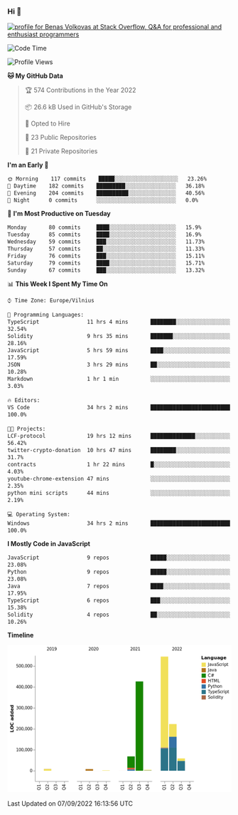 ### Hi 👋
<a href="https://stackoverflow.com/users/14954249/benas-volkovas"><img src="https://stackoverflow.com/users/flair/14954249.png?theme=dark" width="208" height="58" alt="profile for Benas Volkovas at Stack Overflow, Q&amp;A for professional and enthusiast programmers" title="profile for Benas Volkovas at Stack Overflow, Q&amp;A for professional and enthusiast programmers"></a>

<!--START_SECTION:waka-->
![Code Time](http://img.shields.io/badge/Code%20Time-909%20hrs%2019%20mins-blue)

![Profile Views](http://img.shields.io/badge/Profile%20Views-1-blue)

**🐱 My GitHub Data** 

> 🏆 574 Contributions in the Year 2022
 > 
> 📦 26.6 kB Used in GitHub's Storage 
 > 
> 💼 Opted to Hire
 > 
> 📜 23 Public Repositories 
 > 
> 🔑 21 Private Repositories  
 > 
**I'm an Early 🐤** 

```text
🌞 Morning    117 commits    █████░░░░░░░░░░░░░░░░░░░░   23.26% 
🌆 Daytime    182 commits    █████████░░░░░░░░░░░░░░░░   36.18% 
🌃 Evening    204 commits    ██████████░░░░░░░░░░░░░░░   40.56% 
🌙 Night      0 commits      ░░░░░░░░░░░░░░░░░░░░░░░░░   0.0%

```
📅 **I'm Most Productive on Tuesday** 

```text
Monday       80 commits     ████░░░░░░░░░░░░░░░░░░░░░   15.9% 
Tuesday      85 commits     ████░░░░░░░░░░░░░░░░░░░░░   16.9% 
Wednesday    59 commits     ███░░░░░░░░░░░░░░░░░░░░░░   11.73% 
Thursday     57 commits     ██░░░░░░░░░░░░░░░░░░░░░░░   11.33% 
Friday       76 commits     ███░░░░░░░░░░░░░░░░░░░░░░   15.11% 
Saturday     79 commits     ████░░░░░░░░░░░░░░░░░░░░░   15.71% 
Sunday       67 commits     ███░░░░░░░░░░░░░░░░░░░░░░   13.32%

```


📊 **This Week I Spent My Time On** 

```text
⌚︎ Time Zone: Europe/Vilnius

💬 Programming Languages: 
TypeScript               11 hrs 4 mins       ████████░░░░░░░░░░░░░░░░░   32.54% 
Solidity                 9 hrs 35 mins       ███████░░░░░░░░░░░░░░░░░░   28.16% 
JavaScript               5 hrs 59 mins       ████░░░░░░░░░░░░░░░░░░░░░   17.59% 
JSON                     3 hrs 29 mins       ██░░░░░░░░░░░░░░░░░░░░░░░   10.28% 
Markdown                 1 hr 1 min          ░░░░░░░░░░░░░░░░░░░░░░░░░   3.03%

🔥 Editors: 
VS Code                  34 hrs 2 mins       █████████████████████████   100.0%

🐱‍💻 Projects: 
LCF-protocol             19 hrs 12 mins      ██████████████░░░░░░░░░░░   56.42% 
twitter-crypto-donation  10 hrs 47 mins      ████████░░░░░░░░░░░░░░░░░   31.7% 
contracts                1 hr 22 mins        █░░░░░░░░░░░░░░░░░░░░░░░░   4.03% 
youtube-chrome-extension 47 mins             ░░░░░░░░░░░░░░░░░░░░░░░░░   2.35% 
python mini scripts      44 mins             ░░░░░░░░░░░░░░░░░░░░░░░░░   2.19%

💻 Operating System: 
Windows                  34 hrs 2 mins       █████████████████████████   100.0%

```

**I Mostly Code in JavaScript** 

```text
JavaScript               9 repos             █████░░░░░░░░░░░░░░░░░░░░   23.08% 
Python                   9 repos             █████░░░░░░░░░░░░░░░░░░░░   23.08% 
Java                     7 repos             ████░░░░░░░░░░░░░░░░░░░░░   17.95% 
TypeScript               6 repos             ███░░░░░░░░░░░░░░░░░░░░░░   15.38% 
Solidity                 4 repos             ██░░░░░░░░░░░░░░░░░░░░░░░   10.26%

```


**Timeline**

![Chart not found](https://raw.githubusercontent.com/BenasVolkovas/BenasVolkovas/main/charts/bar_graph.png) 


 Last Updated on 07/09/2022 16:13:56 UTC
<!--END_SECTION:waka-->
